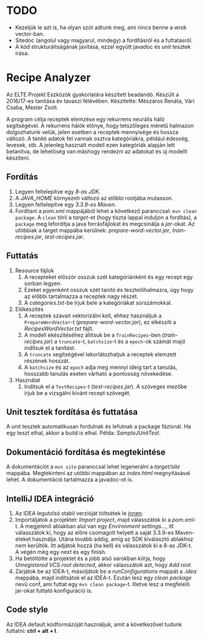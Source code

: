 # TODO

- Kezeljük le azt is, ha olyan szót adtunk meg, ami nincs benne a wrok vector-ban.
- Sitedoc (angolul vagy magyarul, mindegy) a fordításról és a futtatásról.
- A kód strukturáltságának javítása, ezzel együtt javadoc és unit tesztek írása.

# Recipe Analyzer

Az ELTE Projekt Eszközök gyakorlatára készített beadandó. Készült a 2016/17-es tanítása év tavaszi félévében. Készítette: Mészáros Renáta, Vári Csaba, Mester Zsolt.

A program célja receptek elemzése egy rekurrens neurális háló segítségével. A rekurrens hálók előnye, hogy tetszőleges méretű halmazon dolgozhatunk velük, jelen esetben a receptek mennyisége és hossza változó.
A tanító adatok fel vannak osztva kategóriákra, például édesség, levesek, stb. A jelenleg használt modell ezen kategóriák alapján lett betanítva, de lehetőség van máshogy rendezni az adatokat és új modellt készíteni.

## Fordítás

1. Legyen feltelepítve egy *8-as JDK*.
2. A *JAVA_HOME* környezeti változó az előbbi rootjába mutasson.
2. Legyen feltelepítve egy *3.3.9-es Maven*.
3. Fordítani a *pom.xml* mappájából lehet a következő paranccsal: `mvn clean package`. A `clean` törli a *target*-et (hogy tiszta lappal induljon a fordítás), a `package` meg lefordítja a java forrásfájlokat és megcsinálja a *jar*-okat. Az utóbbiak a target mappába kerülnek: *prepare-word-vector.jar*, *train-recipes.jar*, *test-recipes.jar*.

## Futtatás

1. Resource fájlok
    1. A recepteket először osszuk szét kategóriánként és egy recept egy sorban legyen.
    2. Ezeket egyenként osszuk szét tanító és tesztelőhalmazra, úgy hogy az előbbi tartalmazza a receptek nagy részét.
    3. A *categories.txt*-be írjuk bele a kategóriákat sorszámokkal.
2. Előkészítés
    1. A receptek szavait vektorizálni kell, ehhez használjuk a `PrepareWordVector`-t (*prepare-word-vector.jar*), ez elkészíti a *RecipesWordVector.txt* fájlt.
    2. A modell ekészítéséhez állítsuk be a `TrainRecipes`-ben (*train-recipes.jar*) a `truncate`-t, `batchsize`-t és a `epoch`-ok számát majd indítsuk el a tanítást.
    3. A `truncate` segítségével lekorlátozhatjuk a receptek elemzett részének hosszát.
    4. A `batchsize` és az `epoch` adja meg mennyi ideig tart a tanulás, hosszabb tanulás eseten várható a pontosság növekedése.
3. Használat
    1. Indítsuk el a `TestRecipes`-t (*test-recipes.jar*). A szöveges mezőbe írjuk be a vizsgálni kívánt recept szövegét.

## Unit tesztek fordítása és futtatása

A unit tesztek automatikusan fordulnak és lefutnak a package fázisnál. Ha egy teszt elhal, akkor a build is elhal. Példa: *SampleJUnitTest*.

## Dokumentáció fordítása és megtekintése

A dokumentációt a `mvn site` paranccsal lehet legenerálni a *target/site* mappába. Megtekinteni az utóbbi mappában az *index.html* megnyitásával lehet. A dokumentáció tartalmazza a javadoc-ot is.

## IntelliJ IDEA integráció

1. Az IDEA legutolsó stabil verzióját töltsétek le [innen](https://www.jetbrains.com/idea/download/).
2. Importáljátok a projektet: *Import project*, majd válasszátok ki a *pom.xml*-t. A megjelenő ablakban alul van egy *Environment settings...*, itt válasszátok ki, hogy az előre csomagolt helyett a saját 3.3.9-es Maven-eteket használja. Utána tovább addig, amíg az SDK kiválasztó ablakhoz nem kerültök. Itt adjátok hozzá (ha kell) és válasszátok ki a 8-as JDK-t. A végén még egy next és egy finish.
3. Ha betöltötte a projektet és a jobb alsó sarokban kiírja, hogy *Unregistered VCS root detected*, akkor válasszátok azt, hogy *Add root*.
4. Zárjátok be az IDEA-t, másoljátok be a *runConfigurations* mappát a *.idea* mappába, majd indítsátok el az IDEA-t. Ezután lesz egy *clean package* nevű conf, ami futtat egy `mvn clean package`-t. Illetve lesz a megfelelő jar-okat futtató konfiguráció is.

## Code style

Az IDEA default kódformázóját használjuk, amit a következővel tudunk futtatni: **ctrl + alt + l**.
